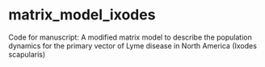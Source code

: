 # matrix_model_ixodes
Code for manuscript: A modified matrix model to describe the population dynamics for the primary vector of Lyme disease in North America (Ixodes scapularis)
